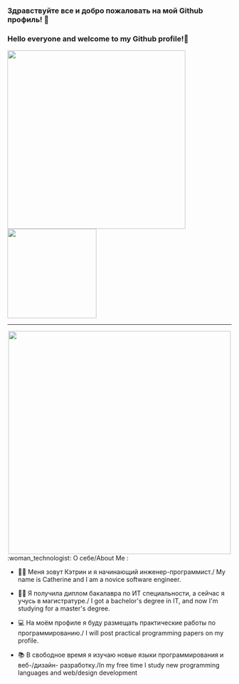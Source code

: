 ### Здравствуйте все и добро пожаловать на мой Github профиль! 👋
### Hello everyone and welcome to my Github profile!👋
<div id="header" align="left">
  <img src="https://media.giphy.com/media/3osxYlSDn290VbV076/giphy.gif"/ width= "400">
</div>
<div id="badges">
    <img src="https://komarev.com/ghpvc/?username=stud-programmist&style=flat-square&color=blue" width= "200"/>
</div>

---

<div align="center">
    <img src="https://i.pinimg.com/736x/95/fa/46/95fa4694667602f53a1d5c35906c624d.jpg" width= "500"/>
</div>
:woman_technologist: О себе/About Me :

- :raising_hand_woman: Меня зовут Кэтрин и я начинающий инженер-программист./ My name is Catherine and I am a novice software engineer. 

- :woman_student: Я получила диплом бакалавра по ИТ специальности, а сейчас я учусь в магистратуре./ I got a bachelor's degree in IT, and now I'm studying for a master's degree. 

- :computer:  На моём профиле я буду размещать практические работы по программированию./ I will post practical programming papers on my profile.

- :books: В свободное время я изучаю новые языки программирования и веб-/дизайн- разработку./In my free time I study new programming languages and web/design development
